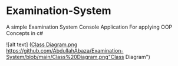 # Examination-System
A simple Examination System Console Application For applying OOP Concepts in c#

![alt text] ([Class Diagram.png ](https://github.com/AbdullahAbaza/Examination-System/blob/main/Class%20Diagram.png)https://github.com/AbdullahAbaza/Examination-System/blob/main/Class%20Diagram.png"Class Diagram")
